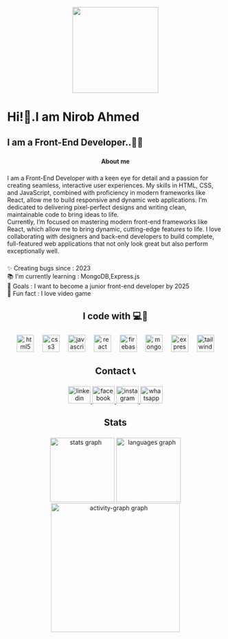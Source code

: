 <div align="center">
  <img height="200" src="https://i.ibb.co.com/jVNC3rZ/Navy-Blue-Geometric-Technology-Linked-In-Banner-2.png"  />
</div>

###

<h1 align="left">Hi!👋.I am Nirob Ahmed</h1>

###

<h2 align="left">I am a Front-End Developer..👩‍💻</h2>

###

<h4 align="center">About me</h4>

###
###

<p align="left">I am a Front-End Developer with a keen eye for detail and a passion for creating seamless, interactive user experiences. My skills in HTML, CSS, and JavaScript, combined with proficiency in modern frameworks like React, allow me to build responsive and dynamic web applications. I’m dedicated to delivering pixel-perfect designs and writing clean, maintainable code to bring ideas to life. <br>Currently, I’m focused on mastering modern front-end frameworks like React, which allow me to bring dynamic, cutting-edge features to life. I love collaborating with designers and back-end developers to build complete, full-featured web applications that not only look great but also perform exceptionally well.</p>

###

<p align="left">✨ Creating bugs since : 2023<br>📚 I'm currently learning : MongoDB,Express.js<br>🎯 Goals : I want to become a junior front-end developer by 2025<br>🎲 Fun fact : I love video game</p>

###

<h2 align="center">I code with 💻🧠</h2>

###

<div align="center">
  <img src="https://cdn.jsdelivr.net/gh/devicons/devicon/icons/html5/html5-original.svg" height="40" alt="html5 logo"  />
  <img width="12" />
  <img src="https://cdn.jsdelivr.net/gh/devicons/devicon/icons/css3/css3-original.svg" height="40" alt="css3 logo"  />
  <img width="12" />
  <img src="https://cdn.jsdelivr.net/gh/devicons/devicon/icons/javascript/javascript-original.svg" height="40" alt="javascript logo"  />
  <img width="12" />
  <img src="https://cdn.jsdelivr.net/gh/devicons/devicon/icons/react/react-original.svg" height="40" alt="react logo"  />
  <img width="12" />
  <img src="https://cdn.jsdelivr.net/gh/devicons/devicon/icons/firebase/firebase-plain.svg" height="40" alt="firebase logo"  />
  <img width="12" />
  <img src="https://cdn.jsdelivr.net/gh/devicons/devicon/icons/mongodb/mongodb-original.svg" height="40" alt="mongodb logo"  />
  <img width="12" />
  <img src="https://cdn.jsdelivr.net/gh/devicons/devicon/icons/express/express-original.svg" height="40" alt="express logo"  />
  <img width="12" />
  <img src="https://cdn.simpleicons.org/tailwindcss/06B6D4" height="40" alt="tailwindcss logo"/>

###

<h2 align="center">Contact 📞</h2>

###

<div align="center">
  <a href="https://www.linkedin.com/in/nirob-ahmed-329717345/" target="_blank">
    <img src="https://raw.githubusercontent.com/maurodesouza/profile-readme-generator/master/src/assets/icons/social/linkedin/default.svg" width="52" height="40" alt="linkedin logo"  />
  </a>
  <a href="https://web.facebook.com/mdnirob.ahmed.52056223/" target="_blank">
    <img src="https://raw.githubusercontent.com/maurodesouza/profile-readme-generator/master/src/assets/icons/social/facebook/default.svg" width="52" height="40" alt="facebook logo"  />
  </a>
  <a href="https://www.instagram.com/nirob_ahmed_0298/" target="_blank">
    <img src="https://raw.githubusercontent.com/maurodesouza/profile-readme-generator/master/src/assets/icons/social/instagram/default.svg" width="52" height="40" alt="instagram logo"  />
  </a>
  <a href=" https://wa.me/qr/YVVOGYMQJGZJG1 " target="_blank">
    <img src="https://raw.githubusercontent.com/maurodesouza/profile-readme-generator/master/src/assets/icons/social/whatsapp/default.svg" width="52" height="40" alt="whatsapp logo"  />
  </a>
</div>

###

<h2 align="center">Stats</h2>

###


###

<div align="center">
  <img src="https://github-readme-stats.vercel.app/api?username=nirobahmed0298&hide_title=false&hide_rank=false&show_icons=true&include_all_commits=true&count_private=true&disable_animations=false&theme=dracula&locale=en&hide_border=false&order=1" height="150" alt="stats graph"  />
  <img src="https://github-readme-stats.vercel.app/api/top-langs?username=nirobahmed0298&locale=en&hide_title=false&layout=compact&card_width=320&langs_count=5&theme=dracula&hide_border=false&order=2" height="150" alt="languages graph"  />
  <img src="https://github-readme-activity-graph.vercel.app/graph?username=nirobahmed0298&radius=16&theme=react&area=true&order=5" height="300" alt="activity-graph graph"  />
</div>

###
